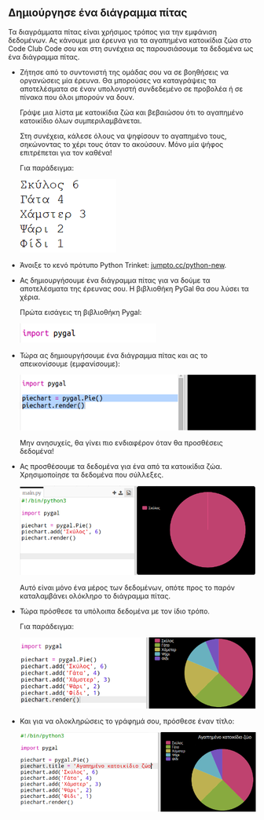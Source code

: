 ## Δημιούργησε ένα διάγραμμα πίτας

Τα διαγράμματα πίτας είναι χρήσιμος τρόπος για την εμφάνιση δεδομένων. Ας κάνουμε μια έρευνα για τα αγαπημένα κατοικίδια ζώα στο Code Club Code σου και στη συνέχεια ας παρουσιάσουμε τα δεδομένα ως ένα διάγραμμα πίτας.

+ Ζήτησε από το συντονιστή της ομάδας σου να σε βοηθήσεις να οργανώσεις μία έρευνα. Θα μπορούσες να καταγράψεις τα αποτελέσματα σε έναν υπολογιστή συνδεδεμένο σε προβολέα ή σε πίνακα που όλοι μπορούν να δουν.
    
    Γράψε μια λίστα με κατοικίδια ζώα και βεβαιώσου ότι το αγαπημένο κατοικίδιο όλων συμπεριλαμβάνεται.
    
    Στη συνέχεια, κάλεσε όλους να ψηφίσουν το αγαπημένο τους, σηκώνοντας το χέρι τους όταν το ακούσουν. Μόνο μία ψήφος επιτρέπεται για τον καθένα!
    
    Για παράδειγμα:
    
    ![screenshot](images/pets-favourite.png)

+ Άνοιξε το κενό πρότυπο Python Trinket: <a href="http://jumpto.cc/python-new" target="_blank">jumpto.cc/python-new</a>.

+ Ας δημιουργήσουμε ένα διάγραμμα πίτας για να δούμε τα αποτελέσματα της έρευνας σου. Η βιβλιοθήκη PyGal θα σου λύσει τα χέρια.
    
    Πρώτα εισάγεις τη βιβλιοθήκη Pygal:
    
    ![screenshot](images/pets-pygal.png)

+ Τώρα ας δημιουργήσουμε ένα διάγραμμα πίτας και ας το απεικονίσουμε (εμφανίσουμε):
    
    ![screenshot](images/pets-pie.png)
    
    Μην ανησυχείς, θα γίνει πιο ενδιαφέρον όταν θα προσθέσεις δεδομένα!

+ Ας προσθέσουμε τα δεδομένα για ένα από τα κατοικίδια ζώα. Χρησιμοποίησε τα δεδομένα που σύλλεξες.
    
    ![screenshot](images/pets-add.png)
    
    Αυτό είναι μόνο ένα μέρος των δεδομένων, οπότε προς το παρόν καταλαμβάνει ολόκληρο το διάγραμμα πίτας.

+ Τώρα πρόσθεσε τα υπόλοιπα δεδομένα με τον ίδιο τρόπο.
    
    Για παράδειγμα:
    
    ![screenshot](images/pets-add-all.png)

+ Και για να ολοκληρώσεις το γράφημά σου, πρόσθεσε έναν τίτλο:
    
    ![screenshot](images/pets-title.png)